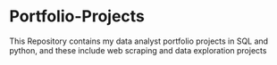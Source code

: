 # Portfolio-Projects

This Repository contains my data analyst portfolio projects in SQL and python,  and these include web scraping and data exploration projects
